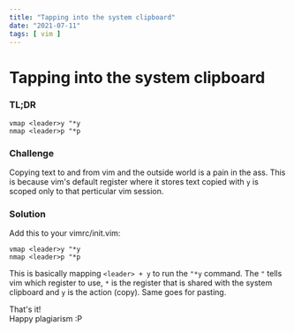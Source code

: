 ```yaml
---
title: "Tapping into the system clipboard"
date: "2021-07-11"
tags: [ vim ]
---
```


# Tapping into the system clipboard

### TL;DR

```vim
vmap <leader>y "*y
nmap <leader>p "*p
```

### Challenge

Copying text to and from vim and the outside world is a pain in the ass. This is because vim's default register where it stores text copied with `y` is scoped only to that perticular vim session.

### Solution

Add this to your vimrc/init.vim:

```vim
vmap <leader>y "*y
nmap <leader>p "*p
```

This is basically mapping `<leader> + y` to run the `"*y` command. The `"` tells vim which register to use, `*` is the register that is shared with the system clipboard and `y` is the action (copy). Same goes for pasting.

That's it!<br>
Happy plagiarism :P
